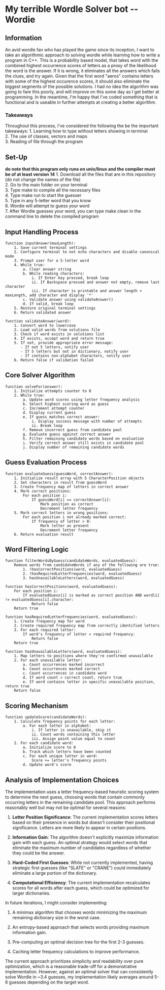 # My terrible Wordle Solver bot -- Wordie

## Information
An avid wordle fan who has played the game since its inception, I want to take an algorithmic approach to solving wordle while learning how to write a program in C++. 
This is a probability based model, that takes word with the combined highest occurrence scores of letters as a proxy of the likelihood the word is the answer. If it is wrong, it eliminates all the answers which fails the clues, and try again. Given that the first word "aeros" contains letters with some of the highest occurence scores, it should also eliminate the biggest segments of the possible solutions.
I had no idea the algorithm was going to fare this poorly, and will improve on this some day as I get better at programming. In the meantime, I'm happy that I've coded something that is functional and is useable in further attempts at creating a better algorithm. 

### Takeaways
Throughout this process, I've considered the following the be the important takeaways:
    1. Learning how to type without letters showing in terminal  
    2. The use of classes, vectors and maps  
    3. Reading of file through the program  


## Set-Up

**do note that this program only runs on unix/linux and the compiler must be of at least version 14**
    1. Download all the files that are in this repository (do not change the names of the file)  
    2. Go to the main folder on your terminal  
    3. Type make to compile all the necessary files  
    4. Type make run to start the guesser  
    5. Type in any 5-letter word that you know  
    6. Wordie will attempt to guess your word  
    7. After Wordie guesses your word, you can type make clean in the command line to delete the compiled program  



## Input Handling Process
```
function inputAnswer(maxLength):
    1. Save current terminal settings
    2. Configure terminal to not echo characters and disable canonical mode
    3. Prompt user for a 5-letter word
    4. While true:
        a. Clear answer string
        b. While reading characters:
            i. If Enter key pressed, break loop
            ii. If Backspace pressed and answer not empty, remove last character
            iii. If character is printable and answer length < maxLength, add character and display '*'
        c. Validate answer using validateAnswer()
        d. If valid, break loop
    5. Restore original terminal settings
    6. Return validated answer

function validateAnswer(word):
    1. Convert word to lowercase
    2. Load valid words from solutions file
    3. Check if word exists in solutions list
    4. If exists, accept word and return true
    5. If not, provide appropriate error message:
       - If not 5 letters, notify user
       - If 5 letters but not in dictionary, notify user
       - If contains non-alphabet characters, notify user
    6. Return false if validation failed
```

## Core Solver Algorithm
```
function solveFor(answer):
    1. Initialize attempts counter to 0
    2. While true:
        a. Update word scores using letter frequency analysis
        b. Select highest scoring word as guess
        c. Increment attempt counter
        d. Display current guess
        e. If guess matches correct answer:
            i. Display success message with number of attempts
            ii. Break loop
        f. Remove incorrect guess from candidate pool
        g. Evaluate guess against correct answer
        h. Filter remaining candidate words based on evaluation
        i. Verify correct answer still exists in candidate pool
        j. Display number of remaining candidate words
```

## Guess Evaluation Process
```
function evaluateGuess(guessWord, correctAnswer):
    1. Initialize result array with 5 CharacterPosition objects
    2. Set characters in result from guessWord
    3. Create frequency map of letters in correct answer
    4. Mark correct positions:
        For each position i:
            If guessWord[i] == correctAnswer[i]:
                Mark position as correct
                Decrement letter frequency
    5. Mark correct letters in wrong positions:
        For each position i not already marked correct:
            If frequency of letter > 0:
                Mark letter as present
                Decrement letter frequency
    6. Return evaluation result
```

## Word Filtering Logic
```
function filterWordsByGuess(candidateWords, evaluatedGuess):
    Remove words from candidateWords if any of the following are true:
        1. !hasCorrectPositions(word, evaluatedGuess)
        2. !hasRequiredLetterFrequencies(word, evaluatedGuess)
        3. hasUnavailableLetters(word, evaluatedGuess)

function hasCorrectPositions(word, evaluatedGuess):
    For each position i:
        If evaluatedGuess[i] is marked as correct position AND word[i] != evaluatedGuess[i].character:
            Return false
    Return true

function hasRequiredLetterFrequencies(word, evaluatedGuess):
    1. Create frequency map for word
    2. Create required frequency map from correctly identified letters
    3. For each required letter:
        If word's frequency of letter < required frequency:
            Return false
    Return true

function hasUnavailableLetters(word, evaluatedGuess):
    1. Map letters to positions where they're confirmed unavailable
    2. For each unavailable letter:
        a. Count occurrences marked incorrect
        b. Count occurrences marked correct
        c. Count occurrences in candidate word
        d. If word count > correct count, return true
        e. If word contains letter in specific unavailable position, return true
    Return false
```

## Scoring Mechanism
```
function updateScore(candidateWords):
    1. Calculate frequency points for each letter:
        a. For each letter in alphabet:
            i. If letter is unavailable, skip it
            ii. Count words containing this letter
            iii. Assign point value equal to count
    2. For each candidate word:
        a. Initialize score to 0
        b. Track which letters have been counted
        c. For each unique letter in word:
            Score += letter's frequency points
        d. Update word's score
```

## Analysis of Implementation Choices

The implementation uses a letter frequency-based heuristic scoring system to determine the next guess, choosing words that contain commonly occurring letters in the remaining candidate pool. This approach performs reasonably well but may not be optimal for several reasons:

1. **Letter Position Significance**: The current implementation scores letters based on their presence in words but doesn't consider their positional significance. Letters are more likely to appear in certain positions.

2. **Information Gain**: The algorithm doesn't explicitly maximize information gain with each guess. An optimal strategy would select words that eliminate the maximum number of candidates regardless of whether they could be the answer.

3. **Hard-Coded First Guesses**: While not currently implemented, having strategic first guesses (like "SLATE" or "CRANE") could immediately eliminate a large portion of the dictionary.

4. **Computational Efficiency**: The current implementation recalculates scores for all words after each guess, which could be optimized for larger dictionaries.

In future iterations, I might consider implementing:

1. A minimax algorithm that chooses words minimizing the maximum remaining dictionary size in the worst case.

2. An entropy-based approach that selects words providing maximum information gain.

3. Pre-computing an optimal decision tree for the first 2-3 guesses.

4. Caching letter frequency calculations to improve performance.

The current approach prioritizes simplicity and readability over pure optimization, which is a reasonable trade-off for a demonstrative implementation. However, against an optimal solver that can consistently solve Wordle in ~3.4 guesses, my implementation likely averages around 5-6 guesses depending on the target word.